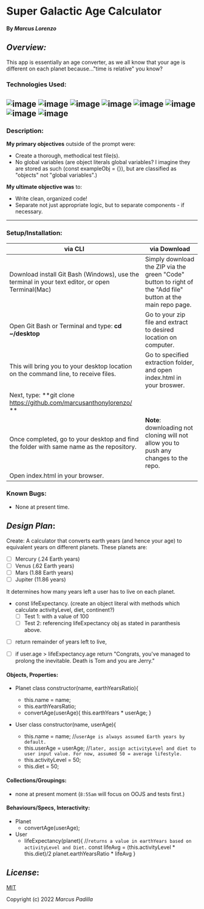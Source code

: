 # Super Galactic Age Calculator
#### By _**Marcus Lorenzo**_



## _Overview:_
This app is essentially an age converter, as we all know that your age is different on each planet because..."time is relative" you know?


### Technologies Used:

![image](https://img.shields.io/badge/JavaScript-323330?style=for-the-badge&logo=javascript&logoColor=F7DF1E)
![image](https://img.shields.io/badge/Jest-C21325?style=for-the-badge&logo=jest&logoColor=white) ![image](https://img.shields.io/badge/json-5E5C5C?style=for-the-badge&logo=json&logoColor=white) 
![image](	https://img.shields.io/badge/jQuery-0769AD?style=for-the-badge&logo=jquery&logoColor=white)  ![image](https://img.shields.io/badge/eslint-3A33D1?style=for-the-badge&logo=eslint&logoColor=white)
![image](https://img.shields.io/badge/HTML5-E34F26?style=for-the-badge&logo=html5&logoColor=white)  ![image](https://img.shields.io/badge/CSS3-1572B6?style=for-the-badge&logo=css3&logoColor=white)
![image](https://img.shields.io/badge/GIT-E44C30?style=for-the-badge&logo=git&logoColor=white)
---

### Description:

**My primary objectives** outside of the prompt were:
- Create a thorough, methodical test file(s).
- No global variables (are object literals global variables? I imagine they are stored as such (const exampleObj = {}), but are classified as "objects" not "global variables".)

**My ultimate objective was** to:
- Write clean, organized code!
- Separate not just appropriate logic, but to separate components - if necessary.

---

### Setup/Installation:
|   via CLI   |  via Download  |
|---|---|
| Download install Git Bash (Windows), use the terminal in your text editor, or open Terminal(Mac) | Simply download the ZIP via the green "Code" button to right of the "Add file" button at the main repo page. 
 Open Git Bash or Terminal and type: **cd ~/desktop** | Go to your zip file and extract to desired location on computer. 
 This will bring you to your desktop location on the command line, to receive files. | Go to specified extraction folder, and open index.html in your broswer. 
 Next, type: **git clone https://github.com/marcusanthonylorenzo/ ** | 
 Once completed, go to your desktop and find the folder with same name as the repository. | **Note**: downloading not cloning will not allow you to push any changes to the repo. 
 Open index.html in your browser. |


### Known Bugs:
* None at present time.


## _Design Plan_:

Create: A calculator that converts earth years (and hence your age) to equivalent years on different planets.
These planets are:
- [ ] Mercury (.24 Earth years)
- [ ] Venus (.62 Earth years)
- [ ] Mars (1.88 Earth years)
- [ ] Jupiter (11.86 years)

It determines how many years left a user has to live on each planet.
- const lifeExpectancy. (create an object literal with methods which calculate activityLevel, diet, continent?)
  - [ ] Test 1: with a value of 100
  - [ ] Test 2: referencing lifeExpectancy obj as stated in paranthesis above.

-[ ] return remainder of years left to live,
-[ ] if user.age > lifeExpectancy.age return "Congrats, you've managed to prolong the inevitable. Death is Tom and you are Jerry."



#### Objects, Properties:
- Planet class
  constructor(name, earthYearsRatio){
  - this.name = name;
  - this.earthYearsRatio;
  - convertAge(userAge){
    this.earthYears * userAge;
  }

- User class
  constructor(name, userAge){
    - this.name = name;
      //`userAge is always assumed Earth years by default.`
    - this.userAge = userAge;
      //`later, assign activityLevel and diet to user input value. For now, assumed 50 = average lifestyle.`
    - this.activityLevel = 50;
    - this.diet = 50;
    

#### Collections/Groupings:
- none at present moment (`8:55am` will focus on OOJS and tests first.)

#### Behaviours/Specs, Interactivity:
- Planet
  - convertAge(userAge);
- User
  - lifeExpectancy(planet){
    //`returns a value in earthYears based on activityLevel and Diet.`
    const lifeAvg = (this.activityLevel * this.diet)/2
    planet.earthYearsRatio * lifeAvg }


## _License_:

[MIT]()

Copyright (c) 2022 _Marcus Padilla_
